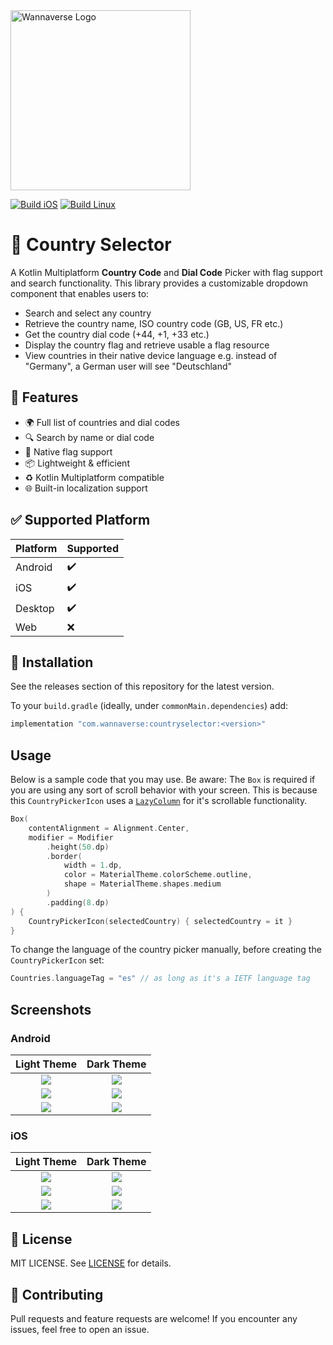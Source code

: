 <img alt="Wannaverse Logo" src="./assets/logo.png" width="288"/>

[![Build iOS](https://github.com/WannaverseOfficial/kmp-country-selector/actions/workflows/build-mac.yaml/badge.svg)](https://github.com/WannaverseOfficial/kmp-country-selector/actions)
[![Build Linux](https://github.com/WannaverseOfficial/kmp-country-selector/actions/workflows/build-linux.yaml/badge.svg)](https://github.com/WannaverseOfficial/kmp-country-selector/actions)

# 🚩 Country Selector
A Kotlin Multiplatform **Country Code** and **Dial Code** Picker with flag support and search functionality.
This library provides a customizable dropdown component that enables users to:

* Search and select any country
* Retrieve the country name, ISO country code (GB, US, FR etc.)
* Get the country dial code (+44, +1, +33 etc.)
* Display the country flag and retrieve usable a flag resource
* View countries in their native device language e.g. instead of "Germany", a German user will see "Deutschland"

## 🧩 Features
* 🌍 Full list of countries and dial codes
* 🔍 Search by name or dial code
* 🎏 Native flag support
* 📦 Lightweight & efficient
* ♻️ Kotlin Multiplatform compatible
* 🌐 Built-in localization support


## ✅ Supported Platform

| Platform | Supported |
|:---------|:----------|
| Android  | ✔️        |
| iOS      | ✔️        |
| Desktop  | ✔️        |
| Web      | ❌️        |

## 🚀 Installation
See the releases section of this repository for the latest version.

To your `build.gradle` (ideally, under `commonMain.dependencies`) add:
```kotlin
implementation "com.wannaverse:countryselector:<version>"
```

## Usage

Below is a sample code that you may use.
Be aware: The `Box` is required if you are using any sort of scroll behavior with your screen. This is because this `CountryPickerIcon` uses a [`LazyColumn`](https://developer.android.com/reference/kotlin/androidx/compose/foundation/lazy/package-summary?_gl=1*nq0b0g*_up*MQ..*_ga*MzU2NTQxNzE1LjE3NDU2MTE0ODg.*_ga_6HH9YJMN9M*MTc0NTYxMTQ4OC4xLjAuMTc0NTYxMTQ4OC4wLjAuNjU4NTM2NzAx#LazyColumn(androidx.compose.ui.Modifier,androidx.compose.foundation.lazy.LazyListState,androidx.compose.foundation.layout.PaddingValues,kotlin.Boolean,androidx.compose.foundation.layout.Arrangement.Vertical,androidx.compose.ui.Alignment.Horizontal,androidx.compose.foundation.gestures.FlingBehavior,kotlin.Boolean,kotlin.Function1)) for it's scrollable functionality.
```kotlin
Box(
    contentAlignment = Alignment.Center,
    modifier = Modifier
        .height(50.dp)
        .border(
            width = 1.dp,
            color = MaterialTheme.colorScheme.outline,
            shape = MaterialTheme.shapes.medium
        )
        .padding(8.dp)
) {
    CountryPickerIcon(selectedCountry) { selectedCountry = it }
}
```

To change the language of the country picker manually, before creating the `CountryPickerIcon` set:
```kotlin
Countries.languageTag = "es" // as long as it's a IETF language tag
```

## Screenshots
### Android
|              Light Theme               |              Dark Theme               |
|:--------------------------------------:|:-------------------------------------:|
| ![](./assets/Android_light_closed.png) | ![](./assets/Android_dark_closed.png) |
| ![](./assets/Android_light_drawer.png) | ![](./assets/Android_dark_search.png) |
| ![](./assets/Android_light_search.png) | ![](./assets/Android_dark_drawer.png) |

### iOS
|              Light Theme              |              Dark Theme              |
|:-------------------------------------:|:------------------------------------:|
| ![](./assets/IPhone_light_closed.png) | ![](./assets/IPhone_dark_closed.png) |
| ![](./assets/IPhone_light_drawer.png) | ![](./assets/IPhone_dark_drawer.png) |
| ![](./assets/IPhone_light_search.png) | ![](./assets/IPhone_dark_search.png) |

## 📄 License
MIT LICENSE. See [LICENSE](./LICENSE) for details.

## 🙌 Contributing
Pull requests and feature requests are welcome!
If you encounter any issues, feel free to open an issue.
